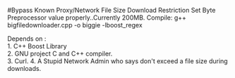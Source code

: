 #Bypass Known Proxy/Network File Size Download Restriction
Set Byte Preprocessor value properly..Currently 200MB.
Compile: g++ bigfiledownloader.cpp -o biggie -lboost_regex

Depends on : <br/>1. C++ Boost Library
<br/>		2. GNU project C and C++ compiler.	
		3. Curl.
		4. A Stupid Network Admin who says don't exceed a file size
		   during downloads.
